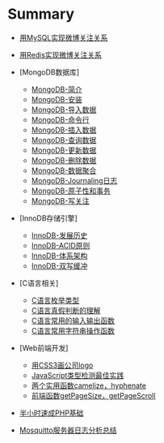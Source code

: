 # Summary

* [用MySQL实现微博关注关系](./blog/20150619-weibo-follow.md)
* [用Redis实现微博关注关系](./blog/20150702-weibo-redis-follow.md)

* [MongoDB数据库]
	* [MongoDB-简介](./blog/mongodb/introduction.md)
	* [MongoDB-安装](./blog/mongodb/install.md)
	* [MongoDB-导入数据](./blog/mongodb/import.md)
	* [MongoDB-命令行](./blog/mongodb/shell.md)
	* [MongoDB-插入数据](./blog/mongodb/insert.md)
	* [MongoDB-查询数据](./blog/mongodb/query.md)
	* [MongoDB-更新数据](./blog/mongodb/update.md)
	* [MongoDB-删除数据](./blog/mongodb/remove.md)
	* [MongoDB-数据聚合](./blog/mongodb/aggregation.md)
	* [MongoDB-Journaling日志](./blog/mongodb/journal.md)
	* [MongoDB-原子性和事务](./blog/mongodb/transactions.md)
	* [MongoDB-写关注](./blog/mongodb/write-concern.md)

* [InnoDB存储引擎]
	* [InnoDB-发展历史](./blog/innodb/innodb-history.md)
	* [InnoDB-ACID原则](./blog/innodb/mysql-acid.md)
	* [InnoDB-体系架构](./blog/innodb/innodb-architecture.md)
	* [InnoDB-双写缓冲](./blog/innodb/innodb-doublewrite-buffer.md)

* [C语言相关]
	* [C语言枚举类型](./blog/clang/20150610-enum.md)
	* [C语言真假判断的理解](./blog/clang/20150608-true-false.md)
	* [C语言常用的输入输出函数](./blog/clang/20150604-input-ouput.md)
	* [C语言常用字符串操作函数](./blog/clang/20150607-string-fuc.md)

* [Web前端开发]
	* [用CSS3画公司logo](./blog/webfront/20150606-css3-draw-logo.md)
	* [JavaScript类型检测最佳实践](./blog/webfront/20150603-type-check.md)
	* [两个实用函数camelize，hyphenate](./blog/webfront/20150602-hyphenate.md)
	* [前端函数getPageSize，getPageScroll](./blog/webfront/20150601-getpagesize.md)

* [半小时速成PHP基础](./blog/20150605-php-tutor.md)
* [Mosquitto服务器日志分析总结](./blog/20150611-mosquitto-log.md)